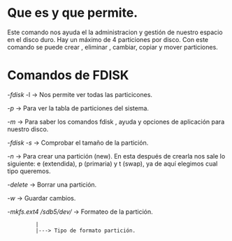 # **Que es y que permite.**

Este comando nos ayuda el la administracion y gestión de nuestro espacio en el disco duro. Hay un máximo de 4 particiones por disco.
Con este comando se puede crear , eliminar , cambiar, copiar y mover particiones.

# **Comandos de FDISK**

-*fdisk* -l -> Nos permite ver todas las particicones.

-*p* -> Para ver la tabla de particiones del sistema.

-*m* -> Para saber los comandos fdisk , ayuda y opciones de aplicación para nuestro disco.

-*fdisk -s* -> Comprobar el tamaño de la partición.

-*n* -> Para crear una partición (new). En esta después de crearla nos sale lo siguiente: e (extendida), p (primaria) y t
(swap), ya de aquí elegimos cual tipo queremos.

-*delete* -> Borrar una partición.

-*w* -> Guardar cambios.

-*mkfs.ext4 /sdb5/dev/* -> Formateo de la partición.

             |
             |---> Tipo de formato partición.

